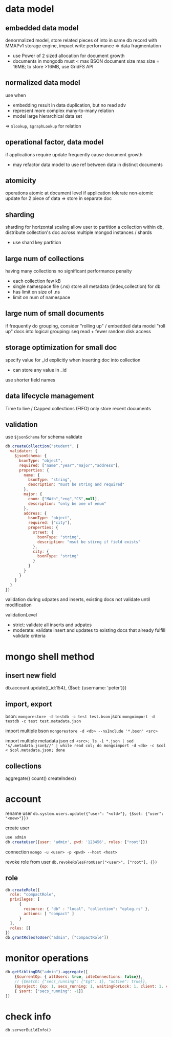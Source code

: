 # data model
## embedded data model
denormalized model, store related pieces of into in same db record
with MMAPv1 storage engine, impact write performance => data fragmentation
- use Power of 2 sized allocation for document growth
- documents in mongodb must < max BSON document size
max size = 16MB; to store >16MB, use GridFS API

## normalized data model
use when
- embedding result in data duplication, but no read adv
- represent more complex many-to-many relation
- model large hierarchical data set

=> `$lookup`, `$graphLookup` for relation

## operational factor, data model
if applications require update frequently cause document growth
- may refactor data model to use ref between data in distinct documents

## atomicity
operations atomic at document level
if application tolerate non-atomic update for 2 piece of data => store in separate doc

## sharding
sharding for horizontal scaling
allow user to partition a collection within db, distribute collection's doc across multiple mongod instances / shards
- use shard key partition

## large num of collections
having many collections no significant performance penalty
- each collection few kB
- single namespace file (<DB>.ns) store all metadata (index,collection) for db
- has limit on size of .ns
- limit on num of namespace

## large num of small documents
if frequently do grouping, consider "rolling up" / embedded data model
"roll up" docs into logical grouping: seq read + fewer random disk access

## storage optimization for small doc
specify value for _id explicitly when inserting doc into collection
- can store any value in _id

use shorter field names

## data lifecycle management
Time to live / Capped collections (FIFO) only store recent documents

## validation
use `$jsonSchema` for schema validate 
```js
db.createCollection("student", {
  validator: {
    $jsonSchema: {
      bsonType: "object",
      required: ["name","year","major","address"],
      properties: {
        name: {
          bsonType: "string",
          description: "must be string and required"
        },
        major: {
          enum: ["MAth","eng","CS",null],
          description: "only be one of enum"
        },
        address: {
          bsonType: "object",
          required: ["city"],
          properties: {
            street: {
              bsonType: "string",
              description: "msut be stirng if field exists"
            },
            city: {
              bsonType: "string"
            }
          }
        }
      }
    }
  }
})
```
validation during udpates and inserts, existing docs not validate until modification

validationLevel
- strict: validate all inserts and udpates
- moderate: validate insert and updates to existing docs that already fulfill validate criteria


# mongo shell method
## insert new field
db.account.update({_id:154}, {$set: {username: 'peter'}})

## import, export 
bson: `mongorestore -d testdb -c test test.bson`
json: `mongoimport -d testdb -c test test.metadata.json`

import multiple bson
`mongorestore -d <db> --nsInclude '*.bson' <src>`

import multiple metadata json
`cd <src>; ls -1 *.json | sed 's/.metadata.json$//' | while read col; do mongoimport -d <db> -c $col < $col.metadata.json; done`


## collections
aggregate()
count()
createIndex()


# account
rename user 
`db.system.users.update({"user": "<old>"}, {$set: {"user": "<new>"}})`

create user
```js
use admin
db.createUser({user: 'admin', pwd: '123456', roles: ["root"]})
```
connection
`mongo -u <user> -p <pwd> --host <host>`

revoke role from user
`db.revokeRolesFromUser("<user>", ["root"], {})`


## role
```js
db.createRole({
  role: "compactRole",
  privileges: [
      {
        resource: { "db" : "local", "collection": "oplog.rs" },
        actions: [ "compact" ]
      }
  ],
  roles: []
})
db.grantRolesToUser("admin", ["compactRole"])
```

# monitor operations
```js
db.getSiblingDB("admin").aggregate([
    {$currentOp: { allUsers: true, idleConnections: false}},
    // {$match: {"secs_running": {"$gt": 1}, "active": true}},
    {$project: {op: 1, secs_running: 1, waitingForLock: 1, client: 1, command: 1, lockStats: 1}},
    { $sort: {"secs_running": -1}} 
])
```
# check info
`db.serverBuildInfo()`



















